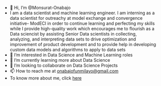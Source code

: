 - 👋 Hi, I’m @Monsurat-Onabajo
- I am a data scientist and machine learning engineer. I am interning as a data scientist for outreachy at model exchange and convergence initiative- ModECI in order to continue learning and perfecting my skills while I provide high-quality work which encourages me to flourish as a Data sciencist  by assisting Senior Data scientists in collecting, analyzing, and interpreting data sets to drive optimization and improvement of product development and to provide help in developing custom data models and algorithms to apply to data sets
- 👀 I’m interested in Data Science and Machine Learning roles
- 🌱 I’m currently learning more about Data Science
- 💞️ I’m looking to collaborate on Data Science Projects
- 📫 How to reach me at onabajofunmilayo@gmail.com
- To know more about me, click [here](https://linktr.ee/monsurat_onabajo)


<!---
Monsurat-Onabajo/Monsurat-Onabajo is a ✨ special ✨ repository because its `README.md` (this file) appears on your GitHub profile.
You can click the Preview link to take a look at your changes.
--->
